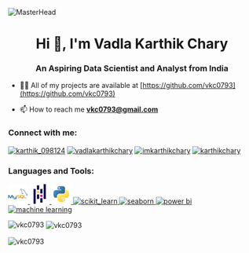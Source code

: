![MasterHead](https://camo.githubusercontent.com/f5a8ba4f28fe3ec8d5eb73dfa2303873b5d7122fb1ba08a5946e24d6c13e82c4/68747470733a2f2f6d656469612e6c6963646e2e636f6d2f646d732f696d6167652f4334443132415145536a37322d733567454b672f61727469636c652d636f7665725f696d6167652d736872696e6b5f3630305f323030302f302f313632363735333836373131303f653d3231343734383336343726763d6265746126743d4b6637594175775a74794347594c4e63682d4d676335654f432d376837754c5f646e424149677341465251)
<h1 align="center">Hi 👋, I'm Vadla Karthik Chary</h1>
<h3 align="center">An Aspiring Data Scientist and Analyst from India</h3>




- 👨‍💻 All of my projects are available at [https://github.com/vkc0793](https://github.com/vkc0793)

- 📫 How to reach me **vkc0793@gmail.com**

<h3 align="left">Connect with me:</h3>
<p align="left">
<a href="https://twitter.com/karthik_098124" target="blank"><img align="center" src="https://raw.githubusercontent.com/rahuldkjain/github-profile-readme-generator/master/src/images/icons/Social/twitter.svg" alt="karthik_098124" height="30" width="40" /></a>
<a href="https://linkedin.com/in/vadlakarthikchary" target="blank"><img align="center" src="https://raw.githubusercontent.com/rahuldkjain/github-profile-readme-generator/master/src/images/icons/Social/linked-in-alt.svg" alt="vadlakarthikchary" height="30" width="40" /></a>
<a href="https://instagram.com/imkarthikchary" target="blank"><img align="center" src="https://raw.githubusercontent.com/rahuldkjain/github-profile-readme-generator/master/src/images/icons/Social/instagram.svg" alt="imkarthikchary" height="30" width="40" /></a>
<a href="https://www.hackerrank.com/karthikchary" target="blank"><img align="center" src="https://raw.githubusercontent.com/rahuldkjain/github-profile-readme-generator/master/src/images/icons/Social/hackerrank.svg" alt="karthikchary" height="30" width="40" /></a>
</p>

<h3 align="left">Languages and Tools:</h3>
<p align="left"> <a href="https://www.mysql.com/" target="_blank" rel="noreferrer"> <img src="https://raw.githubusercontent.com/devicons/devicon/master/icons/mysql/mysql-original-wordmark.svg" alt="mysql" width="40" height="40"/> </a> <a href="https://pandas.pydata.org/" target="_blank" rel="noreferrer"> <img src="https://raw.githubusercontent.com/devicons/devicon/2ae2a900d2f041da66e950e4d48052658d850630/icons/pandas/pandas-original.svg" alt="pandas" width="40" height="40"/> </a> <a href="https://www.python.org" target="_blank" rel="noreferrer"> <img src="https://raw.githubusercontent.com/devicons/devicon/master/icons/python/python-original.svg" alt="python" width="40" height="40"/> </a> <a href="https://scikit-learn.org/" target="_blank" rel="noreferrer"> <img src="https://upload.wikimedia.org/wikipedia/commons/0/05/Scikit_learn_logo_small.svg" alt="scikit_learn" width="40" height="40"/> </a> <a href="https://seaborn.pydata.org/" target="_blank" rel="noreferrer"> <img src="https://seaborn.pydata.org/_images/logo-mark-lightbg.svg" alt="seaborn" width="40" height="40"/> </a> 
<a href="https://learn.microsoft.com/en-us/power-bi/" target="_blank" rel="noreferrer"> <img src="https://1000logos.net/wp-content/uploads/2022/12/Power-BI-Logo.png" alt="power bi" width="40" height="40"/> </a>
<a href="https://scikit-learn.org/stable/" target="_blank" rel="noreferrer"> <img src="https://cdn.iconscout.com/icon/premium/png-512-thumb/machine-learning-13-902561.png?f=webp&w=256" alt="machine learning" width="40" height="40"/> </a></p>

<p><img align="left" src="https://github-readme-stats.vercel.app/api/top-langs?username=vkc0793&show_icons=true&locale=en&layout=compact" alt="vkc0793" /></p>

<p>&nbsp;<img align="center" src="https://github-readme-stats.vercel.app/api?username=vkc0793&show_icons=true&locale=en" alt="vkc0793" /></p>

<p><img align="center" src="https://github-readme-streak-stats.herokuapp.com/?user=vkc0793&" alt="vkc0793" /></p>
